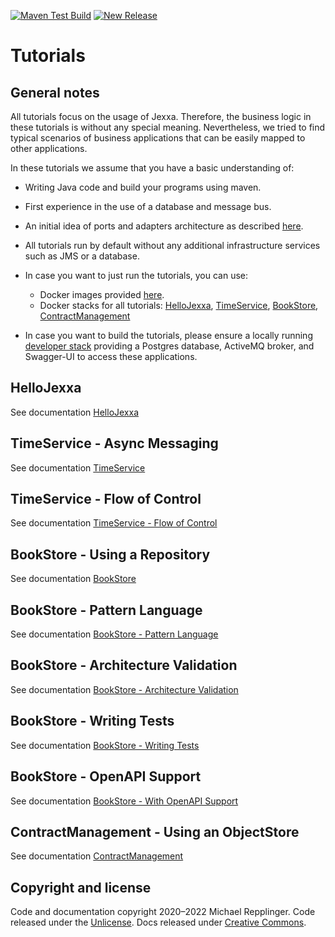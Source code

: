 [![Maven Test Build](https://github.com/jexxa-projects/JexxaTutorials/actions/workflows/mavenBuild.yml/badge.svg)](https://github.com/jexxa-projects/JexxaTutorials/actions/workflows/mavenBuild.yml)
[![New Release](https://github.com/jexxa-projects/JexxaTutorials/actions/workflows/newRelease.yml/badge.svg)](https://github.com/jexxa-projects/JexxaTutorials/actions/workflows/newRelease.yml)
# Tutorials 

## General notes

All tutorials focus on the usage of Jexxa. Therefore, the business logic in these tutorials is without any special 
meaning. Nevertheless, we tried to find typical scenarios of business applications that can be easily mapped to other applications.

In these tutorials we assume that you have a basic understanding of: 
* Writing Java code and build your programs using maven.

* First experience in the use of a database and message bus. 

* An initial idea of ports and adapters architecture as described [here](https://herbertograca.com/2017/11/16/explicit-architecture-01-ddd-hexagonal-onion-clean-cqrs-how-i-put-it-all-together/).

* All tutorials run by default without any additional infrastructure services such as JMS or a database.

* In case you want to just run the tutorials, you can use: 
  * Docker images provided [here](https://github.com/orgs/jexxa-projects/packages?repo_name=JexxaTutorials). 
  * Docker stacks for all tutorials: [HelloJexxa](deploy/hellojexxa-compose.yml), [TimeService](deploy/timeservice-compose.yml), [BookStore](deploy/bookstore-compose.yml), [ContractManagement](deploy/contract-management-compose.yml)
  
* In case you want to build the tutorials, please ensure a locally running  [developer stack](deploy/developerStack.yml) providing a Postgres database, ActiveMQ broker, and Swagger-UI to access these applications.

## HelloJexxa
See documentation [HelloJexxa](HelloJexxa/README.md)

## TimeService - Async Messaging
See documentation [TimeService](TimeService/README.md)

## TimeService - Flow of Control
See documentation [TimeService - Flow of Control](TimeService/README-FlowOfControl.md)

## BookStore - Using a Repository  
See documentation [BookStore](BookStore/README.md)

## BookStore - Pattern Language
See documentation [BookStore - Pattern Language](BookStore/README-PatternLanguage.md)

## BookStore - Architecture Validation 
See documentation [BookStore - Architecture Validation](BookStore/README-ArchitectureValidation.md)

## BookStore - Writing Tests 
See documentation [BookStore - Writing Tests](BookStore/README-JexxaTest.md)

## BookStore - OpenAPI Support 
See documentation [BookStore - With OpenAPI Support](BookStore/README-OPENAPI.md)

## ContractManagement - Using an ObjectStore  
See documentation [ContractManagement](ContractManagement/README.md)

## Copyright and license

Code and documentation copyright 2020–2022 Michael Repplinger. Code released under the [Unlicense](LICENSE). Docs released under [Creative Commons](https://creativecommons.org/licenses/by/3.0/).
